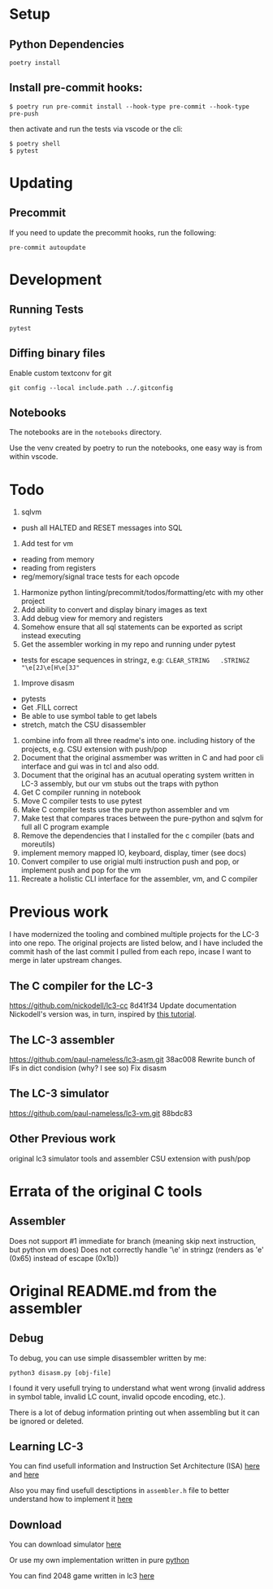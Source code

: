 # Setup
## Python Dependencies

    poetry install

## Install pre-commit hooks:

    $ poetry run pre-commit install --hook-type pre-commit --hook-type pre-push

then activate and run the tests via vscode or the cli:

    $ poetry shell
    $ pytest

# Updating
## Precommit
If you need to update the precommit hooks, run the following:

    pre-commit autoupdate

# Development
## Running Tests

    pytest

## Diffing binary files
Enable custom textconv for git

    git config --local include.path ../.gitconfig

## Notebooks
The notebooks are in the `notebooks` directory.

Use the venv created by poetry to run the notebooks, one easy way is from within vscode.

# Todo
1. sqlvm
  - push all HALTED and RESET messages into SQL
1. Add test for vm
  - reading from memory
  - reading from registers
  - reg/memory/signal trace tests for each opcode
1. Harmonize python linting/precommit/todos/formatting/etc with my other project
1. Add ability to convert and display binary images as text
1. Add debug view for memory and registers
1. Somehow ensure that all sql statements can be exported as script instead executing
1. Get the assembler working in my repo and running under pytest
  - tests for escape sequences in stringz, e.g: `CLEAR_STRING	.STRINGZ	"\e[2J\e[H\e[3J"`
1. Improve disasm
  - pytests
  - Get .FILL correct
  - Be able to use symbol table to get labels
  - stretch, match the CSU disassembler
1. combine info from all three readme's into one. including history of the projects, e.g. CSU extension with push/pop
1. Document that the original assmember was written in C and had poor cli interface and gui was in tcl and also odd.
1. Document that the original has an acutual operating system written in LC-3 assembly, but our vm stubs out the traps with python
1. Get C compiler running in notebook
1. Move C compiler tests to use pytest
1. Make C compiler tests use the pure python assembler and vm
1. Make test that compares traces between the pure-python and sqlvm for full all C program example
1. Remove the dependencies that I installed for the c compiler (bats and moreutils)
1. implement memory mapped IO, keyboard, display, timer (see docs)
1. Convert compiler to use origial multi instruction push and pop, or implement push and pop for the vm
1. Recreate a holistic CLI interface for the assembler, vm, and C compiler

# Previous work
I have modernized the tooling and combined multiple projects for the LC-3 into one repo. The original projects are listed below, and I have included the commit hash of the last commit I pulled from each repo, incase I want to merge in later upstream changes.

## The C compiler for the LC-3
https://github.com/nickodell/lc3-cc
8d41f34 Update documentation
Nickodell's version was, in turn, inspired by [this tutorial](https://github.com/justinmeiners/lc3-vm).

## The LC-3 assembler
https://github.com/paul-nameless/lc3-asm.git
38ac008 Rewrite bunch of IFs in dict condision (why? I see so) Fix disasm

## The LC-3 simulator
https://github.com/paul-nameless/lc3-vm.git
88bdc83

## Other Previous work
original lc3 simulator tools and assembler
CSU extension with push/pop

# Errata of the original C tools
## Assembler
Does not support #1 immediate for branch (meaning skip next instruction, but python vm does)
Does not correctly handle '\e' in stringz (renders as 'e' (0x65) instead of escape (0x1b))

# Original README.md from the assembler
## Debug

To debug, you can use simple disassembler written by me:

```
python3 disasm.py [obj-file]
```

I found it very usefull trying to understand what went wrong (invalid address in symbol table, invalid LC count, invalid opcode encoding, etc.).

There is a lot of debug information printing out when assembling but it can be ignored or deleted.

## Learning LC-3

You can find usefull information and Instruction Set Architecture (ISA) [here](https://github.com/justinmeiners/lc3-vm) and [here](https://github.com/paul-nameless/lc3-vm)

Also you may find usefull desctiptions in `assembler.h` file to better understand how to implement it [here](https://github.com/davedennis/LC3-Assembler)


## Download

You can download simulator [here](http://highered.mheducation.com/sites/0072467509/student_view0/lc-3_simulator.html)

Or use my own implementation written in pure [python](https://github.com/paul-nameless/lc3-vm)

You can find 2048 game written in lc3 [here](https://github.com/rpendleton/lc3-2048)

